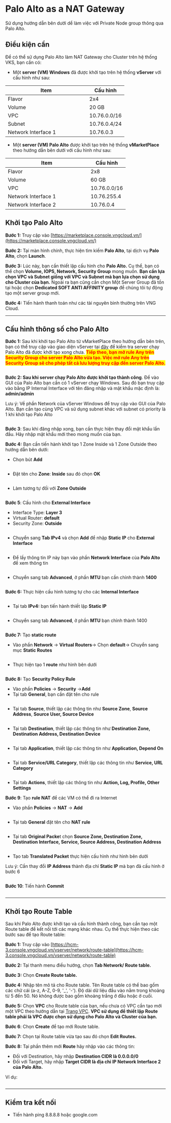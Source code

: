 # Palo Alto as a NAT Gateway

Sử dụng hướng dẫn bên dưới dể làm việc với Private Node group thông qua Palo Alto.

## Điều kiện cần

Để có thể sử dụng Palo Alto làm NAT Gateway cho Cluster trên hệ thống VKS, bạn cần có:

* Một **server (VM) Windows** đã được khởi tạo trên hệ thống **vServer** với cấu hình như sau:

<table><thead><tr><th width="240">Item</th><th>Cấu hình</th></tr></thead><tbody><tr><td>Flavor</td><td>2x4</td></tr><tr><td>Volume</td><td>20 GB</td></tr><tr><td>VPC</td><td>10.76.0.0/16</td></tr><tr><td>Subnet</td><td>10.76.0.4/24</td></tr><tr><td>Network Interface 1</td><td>10.76.0.3</td></tr></tbody></table>

* Một **server (VM) Palo Alto** được khởi tạo trên hệ thống **vMarketPlace** theo hướng dẫn bên dưới với cấu hình như sau:

<table><thead><tr><th width="244">Item</th><th>Cấu hình</th></tr></thead><tbody><tr><td>Flavor</td><td>2x8</td></tr><tr><td>Volume</td><td>60 GB</td></tr><tr><td>VPC</td><td>10.76.0.0/16</td></tr><tr><td>Network Interface 1</td><td>10.76.255.4</td></tr><tr><td>Network Interface 2</td><td>10.76.0.4</td></tr></tbody></table>

## Khởi tạo Palo Alto <a href="#toc165621057" id="toc165621057"></a>

**Bước 1:** Truy cập vào [https://marketplace.console.vngcloud.vn/](https://marketplace.console.vngcloud.vn/)

**Bước 2:** Tại màn hình chính, thực hiện tìm kiếm **Palo Alto**, tại dịch vụ **Palo Alto**, chọn **Launch**.

**Bước 3:** Lúc này, bạn cần thiết lập cấu hình cho **Palo Alto.** Cụ thể, bạn có thể chọn **Volume, IOPS, Network, Security Group** mong muốn. **Bạn cần lựa chọn VPC và Subnet giống với VPC và Subnet mà bạn lựa chọn sử dụng cho Cluster của bạn.** Ngoài ra bạn cũng cần chọn Một Server Group đã tồn tại hoặc chọn **Dedicated SOFT ANTI AFFINITY group** để chúng tôi tự động tạo một server group mới.

**Bước 4:** Tiến hành thanh toán như các tài nguyên bình thường trên VNG Cloud.&#x20;

***

## Cấu hình thông số cho Palo Alto <a href="#toc165621058" id="toc165621058"></a>

**Bước 1:** Sau khi khởi tạo Palo Alto từ vMarketPlace theo hướng dẫn bên trên, bạn có thể truy cập vào giao diện vServer tại [đây](https://hcm-3.console.vngcloud.vn/vserver/v-server/cloud-server) để kiểm tra server chạy Palo Alto đã được khởi tạo xong chưa. <mark style="color:red;">**Tiếp theo, bạn mở rule Any trên Security Group cho server Palo Alto vừa tạo. Việc mở rule Any trên Security Group sẽ cho phép tất cả lưu lượng truy cập đến server Palo Alto.**</mark>

<figure><img src="../../../../.gitbook/assets/paloalto_1.png" alt=""><figcaption></figcaption></figure>



**Bước 2: Sau khi server chạy Palo Alto được khởi tạo thành công**. Để vào GUI của Palo Alto bạn cần có 1 vServer chạy Windows. Sau đó bạn truy cập vào bằng IP Internal Interface với tên đăng nhập và mật khẩu mặc định là: **admin/admin**

Lưu ý: Về phần Network của vServer Windows để truy cập vào GUI của Palo Alto. Bạn cần tạo cùng VPC và sử dụng subnet khác với subnet có priority là 1 khi khởi tạo Palo Alto

<figure><img src="../../../../.gitbook/assets/paloalto_2.png" alt=""><figcaption></figcaption></figure>



**Bước 3**: Sau khi đăng nhập xong, bạn cần thực hiện thay đổi mật khẩu lần đầu. Hãy nhập mật khẩu mới theo mong muốn của bạn.

**Bước 4:** Bạn cần tiến hành khởi tạo 1 Zone Inside và 1 Zone Outside theo hướng dẫn bên dưới:

* Chọn bút **Add**

<figure><img src="../../../../.gitbook/assets/paloalto_3.png" alt=""><figcaption></figcaption></figure>



* Đặt tên cho **Zone**: **Inside** sau đó chọn **OK**

<figure><img src="../../../../.gitbook/assets/paloalto_4.png" alt=""><figcaption></figcaption></figure>



* Làm tương tự đối với **Zone Outside**

<figure><img src="../../../../.gitbook/assets/paloalto_5.png" alt=""><figcaption></figcaption></figure>



**Bước 5**: Cấu hình cho **External Interface**

* Interface Type: **Layer 3**
* Virtual Router: **default**
* Security Zone: **Outside**

<figure><img src="../../../../.gitbook/assets/paloalto_6.png" alt=""><figcaption></figcaption></figure>



* Chuyển sang **Tab IPv4** và chọn **Add** để nhập **Static IP** cho **External Interface**

<figure><img src="../../../../.gitbook/assets/paloalto_7.png" alt=""><figcaption></figcaption></figure>



* Để lấy thông tin IP này bạn vào phần **Network Interface** của **Palo Alto** để xem thông tin

<figure><img src="../../../../.gitbook/assets/paloalto_8.png" alt=""><figcaption></figcaption></figure>



* Chuyển sang tab **Advanced**, ở phần **MTU** bạn cần chỉnh thành **1400**

<figure><img src="../../../../.gitbook/assets/paloalto_9.png" alt=""><figcaption></figcaption></figure>



**Bước 6:** Thực hiện cấu hình tương tự cho các **Internal Interface**

<figure><img src="../../../../.gitbook/assets/paloalto_10.png" alt=""><figcaption></figcaption></figure>



* Tại tab **IPv4:** bạn tiến hành thiết lập **Static IP**

<figure><img src="../../../../.gitbook/assets/paloalto_11.png" alt=""><figcaption></figcaption></figure>



* Chuyển sang tab **Advanced**, ở phần **MTU** bạn chỉnh thành 1400

<figure><img src="../../../../.gitbook/assets/paloalto_12.png" alt=""><figcaption></figcaption></figure>



**Bước 7:** Tạo **static route**

* Vào phần **Network** -> **Virtual Routers**-> Chọn **default**-> Chuyển sang mục **Static Routes**

<figure><img src="../../../../.gitbook/assets/paloalto_13.png" alt=""><figcaption></figcaption></figure>



* Thực hiện tạo 1 **route** như hình bên dưới

<figure><img src="../../../../.gitbook/assets/paloalto_14.png" alt=""><figcaption></figcaption></figure>



**Bước 8:** Tạo **Security Policy Rule**

* Vào phần **Policies** -> **Security** ->**Add**
* Tại tab **General**, bạn cần đặt tên cho rule

<figure><img src="../../../../.gitbook/assets/paloalto_15.png" alt=""><figcaption></figcaption></figure>



* Tại tab **Source**, thiết lập các thông tin như **Source Zone**, **Source Address**, **Source User, Source Device**

<figure><img src="../../../../.gitbook/assets/paloalto_16.png" alt=""><figcaption></figcaption></figure>

* Tại tab **Destination**, thiết lập các thông tin như **Destination Zone, Destination Address, Destination Device**

<figure><img src="../../../../.gitbook/assets/paloalto_17.png" alt=""><figcaption></figcaption></figure>

* Tại tab **Application**, thiết lập các thông tin như **Application, Depend On**

<figure><img src="../../../../.gitbook/assets/paloalto_19.png" alt=""><figcaption></figcaption></figure>

* Tại tab **Service/URL Category**, thiết lập các thông tin như **Service, URL Category**

<figure><img src="../../../../.gitbook/assets/paloalto_20.png" alt=""><figcaption></figcaption></figure>

* Tại tab **Actions**, thiết lập các thông tin như **Action, Log, Profile, Other Settings**

**Bước 9**: Tạo **rule NAT** để các VM có thể đi ra Internet

* Vào phần **Policies** -> **NAT** -> **Add**

<figure><img src="../../../../.gitbook/assets/paloalto_nat_1.png" alt=""><figcaption></figcaption></figure>

* Tại tab **General** đặt tên cho **NAT rule**

<figure><img src="../../../../.gitbook/assets/paloalto_nat_2.png" alt=""><figcaption></figcaption></figure>

* Tại tab **Original Packe**t chọn **Source Zone, Destination Zone, Destination Interface, Service, Source Address, Destination Address**

<figure><img src="../../../../.gitbook/assets/paloalto_nat_3.png" alt=""><figcaption></figcaption></figure>

* Tạo tab **Translated Packet** thực hiện cấu hình như hình bên dưới

Lưu ý: Cần thay đổi **IP Address** thành địa chỉ **Static IP** mà bạn đã cấu hình ở bước 6

<figure><img src="../../../../.gitbook/assets/paloalto_nat_4.png" alt=""><figcaption></figcaption></figure>

**Bước 10**: Tiến hành **Commit**

<figure><img src="../../../../.gitbook/assets/paloalto_nat_6.png" alt=""><figcaption></figcaption></figure>

***

## Khởi tạo Route Table <a href="#khoitaomotpublicclustervoiprivatenodegroup-khoitaoroutetable" id="khoitaomotpublicclustervoiprivatenodegroup-khoitaoroutetable"></a>

Sau khi Palo Alto được khởi tạo và cấu hình thành công, bạn cần tạo một Route table để kết nối tới các mạng khác nhau. Cụ thể thực hiện theo các bước sau để tạo Route table:

**Bước 1:** Truy cập vào [https://hcm-3.console.vngcloud.vn/vserver/network/route-table](https://hcm-3.console.vngcloud.vn/vserver/network/route-table)

**Bước 2:** Tại thanh menu điều hướng, chọn **Tab Network/ Route table.**

**Bước 3:** Chọn **Create Route table.**&#x20;

**Bước 4:** Nhập tên mô tả cho Route table. Tên Route table có thể bao gồm các chữ cái (a-z, A-Z, 0-9, '\_', '-'). Độ dài dữ liệu đầu vào nằm trong khoảng từ 5 đến 50. Nó không được bao gồm khoảng trắng ở đầu hoặc ở cuối.

**Bước 5:** Chọn **VPC** cho Route table của bạn, nếu chưa có VPC cần tạo mới một VPC theo hướng dẫn tại [Trang VPC](https://docs.vngcloud.vn/pages/viewpage.action?pageId=49648039). **VPC sử dụng để thiết lập Route table phải là VPC được chọn sử dụng cho Palo Alto và Cluster của bạn.**

**Bước 6**: Chọn **Create** để tạo mới Route table.

**Bước 7:** Chọn <img src="https://docs-admin.vngcloud.vn/download/thumbnails/73762068/image2024-4-16_15-40-3.png?version=1&#x26;modificationDate=1713256805000&#x26;api=v2" alt="" data-size="line">tại Route table vừa tạo sau đó chọn **Edit Routes.**

**Bước 8:** Tại phần thêm mới **Route** hãy nhập vào các thông tin:&#x20;

* Đối với Destination, hãy nhập **Destination CIDR là 0.0.0.0/0**
* Đối với Target, hãy nhập **Target CIDR là địa chỉ IP Network Interface 2 của Palo Alto.**

Ví dụ:

<figure><img src="../../../../.gitbook/assets/paloalto_route_1.png" alt=""><figcaption></figcaption></figure>

***

## **Kiểm tra kết nối**

* Tiến hành ping 8.8.8.8 hoặc google.com

<figure><img src="../../../../.gitbook/assets/paloalto_ping_1.png" alt=""><figcaption></figcaption></figure>

